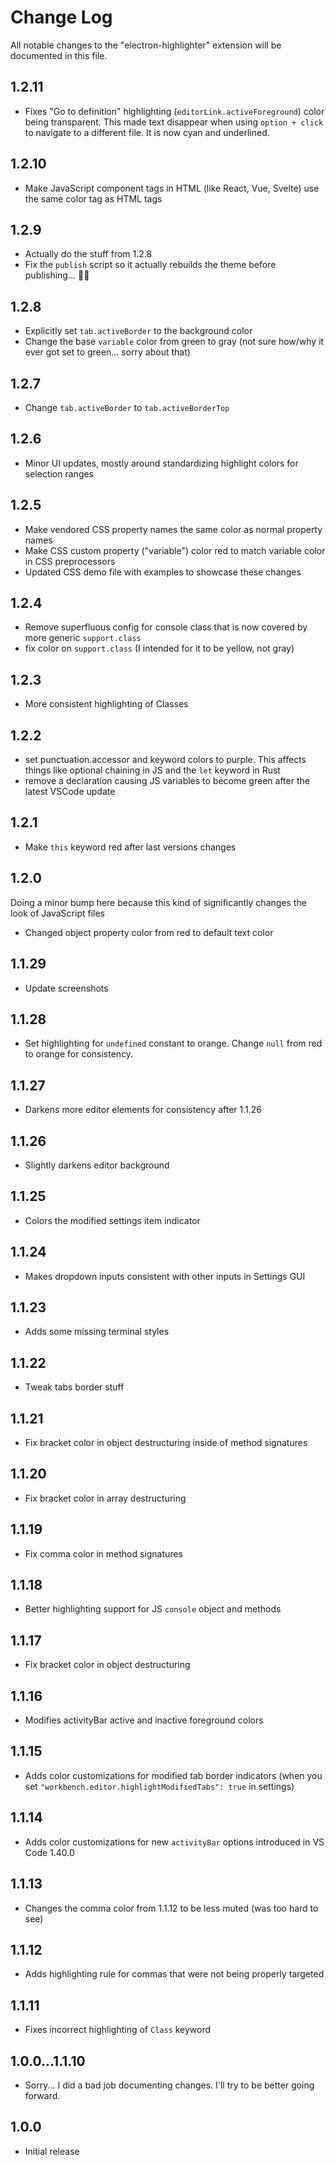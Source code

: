 # Change Log
All notable changes to the "electron-highlighter" extension will be documented in this file.

## 1.2.11
- Fixes "Go to definition" highlighting (`editorLink.activeForeground`) color being transparent. This made text disappear when using `option + click` to navigate to a different file. It is now cyan and underlined.

## 1.2.10
- Make JavaScript component tags in HTML (like React, Vue, Svelte) use the same color tag as HTML tags

## 1.2.9
- Actually do the stuff from 1.2.8
- Fix the `publish` script so it actually rebuilds the theme before publishing... 🤦‍♂

## 1.2.8
- Explicitly set `tab.activeBorder` to the background color
- Change the base `variable` color from green to gray (not sure how/why it ever got set to green... sorry about that)

## 1.2.7
- Change `tab.activeBorder` to `tab.activeBorderTop`

## 1.2.6
- Minor UI updates, mostly around standardizing highlight colors for selection ranges

## 1.2.5
- Make vendored CSS property names the same color as normal property names
- Make CSS custom property ("variable") color red to match variable color in CSS preprocessors
- Updated CSS demo file with examples to showcase these changes

## 1.2.4
- Remove superfluous config for console class that is now covered by more generic `support.class`
- fix color on `support.class` (I intended for it to be yellow, not gray)

## 1.2.3
- More consistent highlighting of Classes

## 1.2.2
- set punctuation.accessor and keyword colors to purple. This affects things like optional chaining in JS and the `let` keyword in Rust
- remove a declaration causing JS variables to become green after the latest VSCode update

## 1.2.1
- Make `this` keyword red after last versions changes

## 1.2.0

Doing a minor bump here because this kind of significantly changes the look of JavaScript files

- Changed object property color from red to default text color

## 1.1.29
- Update screenshots

## 1.1.28
- Set highlighting for `undefined` constant to orange. Change `null` from red to orange for consistency.

## 1.1.27
- Darkens more editor elements for consistency after 1.1.26

## 1.1.26
- Slightly darkens editor background

## 1.1.25
- Colors the modified settings item indicator

## 1.1.24
- Makes dropdown inputs consistent with other inputs in Settings GUI

## 1.1.23
- Adds some missing terminal styles

## 1.1.22
- Tweak tabs border stuff

## 1.1.21
- Fix bracket color in object destructuring inside of method signatures

## 1.1.20
- Fix bracket color in array destructuring

## 1.1.19
- Fix comma color in method signatures

## 1.1.18
- Better highlighting support for JS `console` object and methods

## 1.1.17
- Fix bracket color in object destructuring

## 1.1.16
- Modifies activityBar active and inactive foreground colors

## 1.1.15
- Adds color customizations for modified tab border indicators (when you set `"workbench.editor.highlightModifiedTabs": true` in settings)

## 1.1.14
- Adds color customizations for new `activityBar` options introduced in VS Code 1.40.0

## 1.1.13
- Changes the comma color from 1.1.12 to be less muted (was too hard to see)

## 1.1.12
- Adds highlighting rule for commas that were not being properly targeted

## 1.1.11
- Fixes incorrect highlighting of `Class` keyword

## 1.0.0...1.1.10
- Sorry... I did a bad job documenting changes. I'll try to be better going forward.

## 1.0.0
- Initial release
